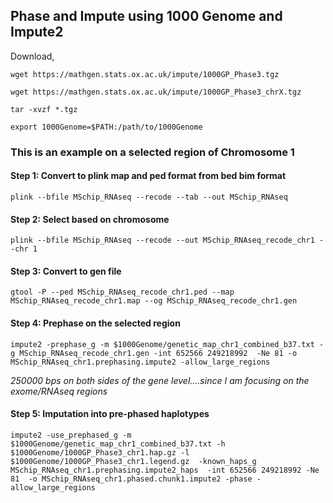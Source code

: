 ## Phase and Impute using 1000 Genome and Impute2


Download,
```
wget https://mathgen.stats.ox.ac.uk/impute/1000GP_Phase3.tgz

wget https://mathgen.stats.ox.ac.uk/impute/1000GP_Phase3_chrX.tgz

tar -xvzf *.tgz

export 1000Genome=$PATH:/path/to/1000Genome

```

### This is an example on a selected region of Chromosome 1

#### Step 1: Convert to plink map and ped format from bed bim format

```
plink --bfile MSchip_RNAseq --recode --tab --out MSchip_RNAseq
```

#### Step 2: Select based on chromosome

```
plink --bfile MSchip_RNAseq --recode --out MSchip_RNAseq_recode_chr1 --chr 1
```

#### Step 3: Convert to gen file 

```
gtool -P --ped MSchip_RNAseq_recode_chr1.ped --map MSchip_RNAseq_recode_chr1.map --og MSchip_RNAseq_recode_chr1.gen
```

#### Step 4: Prephase on the selected region 

```
impute2 -prephase_g -m $1000Genome/genetic_map_chr1_combined_b37.txt -g MSchip_RNAseq_recode_chr1.gen -int 652566 249218992  -Ne 81 -o MSchip_RNAseq_chr1.prephasing.impute2 -allow_large_regions
```

*250000 bps on both sides of the gene level….since I am focusing on the exome/RNAseq regions*


#### Step 5: Imputation into pre-phased haplotypes

```
impute2 -use_prephased_g -m $1000Genome/genetic_map_chr1_combined_b37.txt -h $1000Genome/1000GP_Phase3_chr1.hap.gz -l $1000Genome/1000GP_Phase3_chr1.legend.gz  -known_haps_g MSchip_RNAseq_chr1.prephasing.impute2_haps  -int 652566 249218992 -Ne 81  -o MSchip_RNAseq_chr1.phased.chunk1.impute2 -phase -allow_large_regions

```

